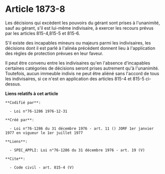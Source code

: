 # Article 1873-8

Les décisions qui excèdent les pouvoirs du gérant sont prises à l'unanimité, sauf au gérant, s'il est lui-même indivisaire, à
exercer les recours prévus par les articles 815-4,815-5 et 815-6. 

S'il existe des incapables mineurs ou majeurs parmi les indivisaires, les décisions dont il est parlé à l'alinéa précédent
donnent lieu à l'application des règles de protection prévues en leur faveur. 

Il peut être convenu entre les indivisaires qu'en l'absence d'incapables certaines catégories de décisions seront prises
autrement qu'à l'unanimité. Toutefois, aucun immeuble indivis ne peut être aliéné sans l'accord de tous les indivisaires, si
ce n'est en application des articles 815-4 et 815-5 ci-dessus.

**Liens relatifs à cet article**

	**Codifié par**:

	  - Loi n°76-1286 1976-12-31

	**Créé par**:

	  - Loi n°76-1286 du 31 décembre 1976 - art. 11 () JORF 1er janvier 1977 en vigueur le 1er juillet 1977

	**Liens**:

	  - SPEC_APPLI: Loi n°76-1286 du 31 décembre 1976 - art. 19 (V)

	**Cite**:

	  - Code civil - art. 815-4 (V)
